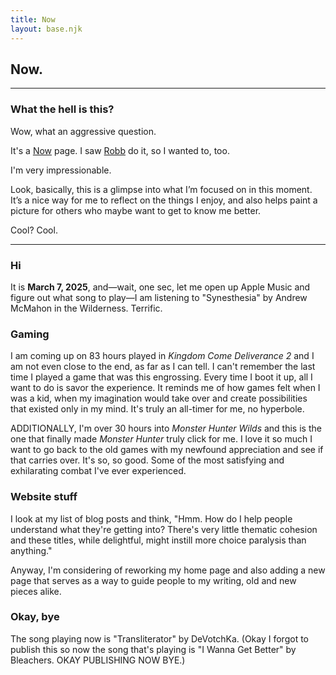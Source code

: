 ```yaml
---
title: Now
layout: base.njk
---
```


## Now.
---

### What the hell is this?
Wow, what an aggressive question.

It's a [Now](https://nownownow.com/about) page. I saw [Robb](https://rknight.me/now/) do it, so I wanted to, too.

I'm very impressionable.

Look, basically, this is a glimpse into what I’m focused on in this moment. It’s a nice way for me to reflect on the things I enjoy, and also helps paint a picture for others who maybe want to get to know me better.

Cool? Cool.

---


### Hi

It is **March 7, 2025**, and—wait, one sec, let me open up Apple Music and figure out what song to play—I am listening to "Synesthesia" by Andrew McMahon in the Wilderness. Terrific.

### Gaming

I am coming up on 83 hours played in *Kingdom Come Deliverance 2* and I am not even close to the end, as far as I can tell. I can't remember the last time I played a game that was this engrossing. Every time I boot it up, all I want to do is savor the experience. It reminds me of how games felt when I was a kid, when my imagination would take over and create possibilities that existed only in my mind. It's truly an all-timer for me, no hyperbole.

ADDITIONALLY, I'm over 30 hours into *Monster Hunter Wilds* and this is the one that finally made *Monster Hunter* truly click for me. I love it so much I want to go back to the old games with my newfound appreciation and see if that carries over. It's so, so good. Some of the most satisfying and exhilarating combat I've ever experienced.

### Website stuff

I look at my list of blog posts and think, "Hmm. How do I help people understand what they're getting into? There's very little thematic cohesion and these titles, while delightful, might instill more choice paralysis than anything."

Anyway, I'm considering of reworking my home page and also adding a new page that serves as a way to guide people to my writing, old and new pieces alike.

### Okay, bye

The song playing now is "Transliterator" by DeVotchKa. (Okay I forgot to publish this so now the song that's playing is "I Wanna Get Better" by Bleachers. OKAY PUBLISHING NOW BYE.)
